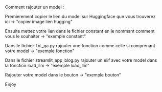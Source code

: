 Comment rajouter un model :

Premierement copier le lien du model sur Huggingface que vous trouverez ici ->   "copier image lien hugging"

Ensuite mettez votre lien dans le fichier constant en le nommant comment vous le souhaiter -> "exemple constant"

Dans le fichier Txt_qa.py rajouter une fonction comme celle si comprenant votre model -> "exemple fonction"

Dans le fichier streamlit_app_blog.py rajouter un elif avec votre model dans la fonction load_llm -> "exemple load_llm"

Rajouter votre model dans le bouton -> "exemple bouton"

Enjoy




